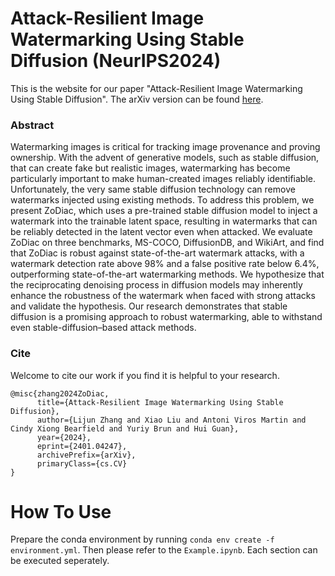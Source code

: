 # Attack-Resilient Image Watermarking Using Stable Diffusion (NeurIPS2024)

This is the website for our paper "Attack-Resilient Image Watermarking Using Stable Diffusion". 
The arXiv version can be found [here](https://arxiv.org/pdf/2401.04247.pdf).

### Abstract
Watermarking images is critical for tracking image provenance and proving ownership. With the advent of generative models, such as stable diffusion, that can create fake but realistic images, watermarking has become particularly important to make human-created images reliably identifiable. Unfortunately, the very same stable diffusion technology can remove watermarks injected using existing methods. To address this problem, we present ZoDiac, which uses a pre-trained stable diffusion model to inject a watermark into the trainable latent space, resulting in watermarks that can be reliably detected in the latent vector even when attacked. We evaluate ZoDiac on three benchmarks, MS-COCO, DiffusionDB, and WikiArt, and find that ZoDiac is robust against state-of-the-art watermark attacks, with a watermark detection rate above 98% and a false positive rate below 6.4%, outperforming state-of-the-art watermarking methods. We hypothesize that the reciprocating denoising process in diffusion models may inherently enhance the robustness of the watermark when faced with strong attacks and validate the hypothesis. Our research demonstrates that stable diffusion is a promising approach to robust watermarking, able to withstand even stable-diffusion–based attack methods. 


### Cite
Welcome to cite our work if you find it is helpful to your research.
```
@misc{zhang2024ZoDiac,
      title={Attack-Resilient Image Watermarking Using Stable Diffusion}, 
      author={Lijun Zhang and Xiao Liu and Antoni Viros Martin and Cindy Xiong Bearfield and Yuriy Brun and Hui Guan},
      year={2024},
      eprint={2401.04247},
      archivePrefix={arXiv},
      primaryClass={cs.CV}
}
```

# How To Use
Prepare the conda environment by running ```conda env create -f environment.yml```.
Then please refer to the ```Example.ipynb```. Each section can be executed seperately.
